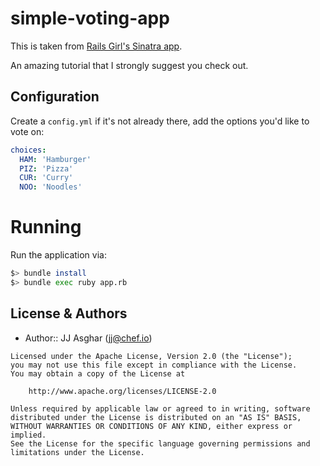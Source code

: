 # simple-voting-app

This is taken from [Rails Girl's Sinatra app](http://guides.railsgirls.com/sinatra-app).

An amazing tutorial that I strongly suggest you check out.

## Configuration

Create a `config.yml` if it's not already there, add the options you'd like to vote on:

```yaml
choices:
  HAM: 'Hamburger'
  PIZ: 'Pizza'
  CUR: 'Curry'
  NOO: 'Noodles'
```

# Running

Run the application via:

```bash
$> bundle install
$> bundle exec ruby app.rb
```

## License & Authors

- Author:: JJ Asghar (jj@chef.io)

```
Licensed under the Apache License, Version 2.0 (the "License");
you may not use this file except in compliance with the License.
You may obtain a copy of the License at

    http://www.apache.org/licenses/LICENSE-2.0

Unless required by applicable law or agreed to in writing, software
distributed under the License is distributed on an "AS IS" BASIS,
WITHOUT WARRANTIES OR CONDITIONS OF ANY KIND, either express or implied.
See the License for the specific language governing permissions and
limitations under the License.
```
